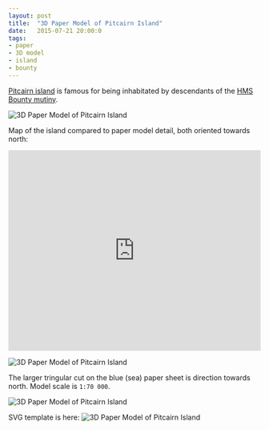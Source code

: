 ```yaml
---
layout: post
title:  "3D Paper Model of Pitcairn Island"
date:   2015-07-21 20:00:0
tags:
- paper 
- 3D model
- island
- bounty
---
```


[Pitcairn island](https://en.wikipedia.org/wiki/Pitcairn_Islands) is famous for being inhabitated by descendants of the [HMS Bounty mutiny](https://en.wikipedia.org/wiki/HMS_Bounty).

![3D Paper Model of Pitcairn Island]({{site.baseurl}}/images/2015-07-21-pitcairn-island/03.jpg "3D Paper Model of Pitcairn Island")

Map of the island compared to paper model detail, both oriented towards north:

<iframe width="100%" height="400px" frameBorder="0" src="https://umap.openstreetmap.fr/en/map/untitled-map_47803?scaleControl=false&miniMap=false&scrollWheelZoom=true&zoomControl=true&allowEdit=false&moreControl=true&datalayersControl=true&onLoadPanel=undefined&captionBar=false"></iframe>

![3D Paper Model of Pitcairn Island]({{site.baseurl}}/images/2015-07-21-pitcairn-island/01.jpg "3D Paper Model of Pitcairn Island")

The larger tringular cut on the blue (sea) paper sheet is direction towards north. Model scale is `1:70 000`.

![3D Paper Model of Pitcairn Island]({{site.baseurl}}/images/2015-07-21-pitcairn-island/05.jpg "3D Paper Model of Pitcairn Island")

SVG template is here:
![3D Paper Model of Pitcairn Island]({{site.baseurl}}/images/2015-07-21-pitcairn-island/pitcairn.svg "3D Paper Model of Pitcairn Island")


